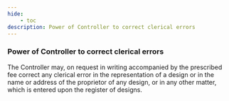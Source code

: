 ```yaml
---
hide:
    - toc
description: Power of Controller to correct clerical errors
---
```


### Power of Controller to correct clerical errors

The Controller may, on request in writing accompanied by the prescribed fee correct any clerical error in the representation of a design or in the name or address of the proprietor of any design, or in any other matter, which is entered upon the register of designs.
